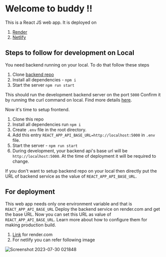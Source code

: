 # Welcome to buddy !!

This is a React JS web app.
It is deployed on

 1. [Render](https://t1m-react-b3.onrender.com/)
 2. [Netlify](https://t1m-react-b3.netlify.app)

## Steps to follow for development on Local

You need backend running on your local. To do that follow these steps

 1. Clone [backend repo](https://github.com/gani-paircode/address-book)
 2. Install all dependencies - `npm i`
 3. Start the server `npm run start`
 
 This should run the development backend server on the port `5000`
 Confirm it by running the curl command on local. Find more details [here](https://github.com/gani-paircode/address-book#readme).
 
 Now it's time to setup frontend.
 
 1. Clone this repo 
 2. Install all dependencies run `npm i`
 3. Create `.env` file in the root directory.
 4. Add this entry `REACT_APP_API_BASE_URL=http://localhost:5000` in `.env` file.
 4. Start the server - `npm run start`
 5. During development, your backend api's base url will be `http://localhost:5000`. At the time of deployment it will be required to change.

If you don't want to setup backend repo on your local then directly put the URL of backend service as the value of `REACT_APP_API_BASE_URL`.

## For deployment

This web app needs only one environment variable and that is `REACT_APP_API_BASE_URL`
Deploy the backend service on render.com and get the base URL.
Now you can set  this URL as value of `REACT_APP_API_BASE_URL`. Learn more about how to configure them for making production build.

 1. [Link](https://render.com/docs/configure-environment-variables#configuring-secrets-and-other-environment-information-on-render) for render.com
 2. For netlify you can refer following image
    
 ![Screenshot 2023-07-30 021848](https://github.com/gani-paircode/react-b3/assets/117721790/2ce45c0c-7e38-4263-ba84-6795572532c0)

 
